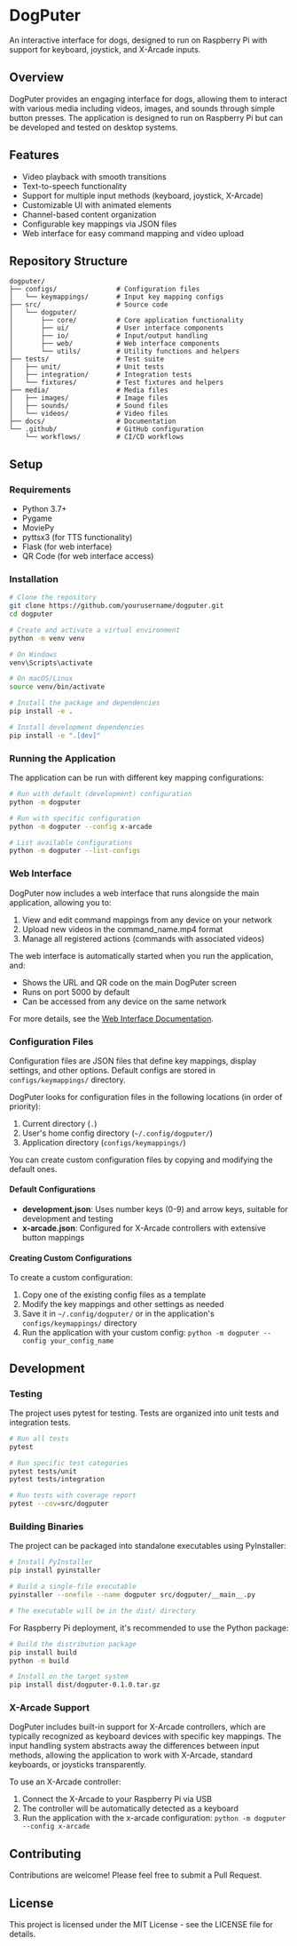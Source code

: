 # DogPuter

An interactive interface for dogs, designed to run on Raspberry Pi with support for keyboard, joystick, and X-Arcade inputs.

## Overview

DogPuter provides an engaging interface for dogs, allowing them to interact with various media including videos, images, and sounds through simple button presses. The application is designed to run on Raspberry Pi but can be developed and tested on desktop systems.

## Features

- Video playback with smooth transitions
- Text-to-speech functionality
- Support for multiple input methods (keyboard, joystick, X-Arcade)
- Customizable UI with animated elements
- Channel-based content organization
- Configurable key mappings via JSON files
- Web interface for easy command mapping and video upload

## Repository Structure

```
dogputer/
├── configs/               # Configuration files
│   └── keymappings/       # Input key mapping configs
├── src/                   # Source code
│   └── dogputer/          
│       ├── core/          # Core application functionality
│       ├── ui/            # User interface components
│       ├── io/            # Input/output handling
│       ├── web/           # Web interface components
│       └── utils/         # Utility functions and helpers
├── tests/                 # Test suite
│   ├── unit/              # Unit tests
│   ├── integration/       # Integration tests
│   └── fixtures/          # Test fixtures and helpers
├── media/                 # Media files
│   ├── images/            # Image files
│   ├── sounds/            # Sound files
│   └── videos/            # Video files
├── docs/                  # Documentation
└── .github/               # GitHub configuration
    └── workflows/         # CI/CD workflows
```

## Setup

### Requirements

- Python 3.7+
- Pygame
- MoviePy
- pyttsx3 (for TTS functionality)
- Flask (for web interface)
- QR Code (for web interface access)

### Installation

```bash
# Clone the repository
git clone https://github.com/yourusername/dogputer.git
cd dogputer

# Create and activate a virtual environment
python -m venv venv

# On Windows
venv\Scripts\activate

# On macOS/Linux
source venv/bin/activate

# Install the package and dependencies
pip install -e .

# Install development dependencies
pip install -e ".[dev]"
```

### Running the Application

The application can be run with different key mapping configurations:

```bash
# Run with default (development) configuration
python -m dogputer

# Run with specific configuration
python -m dogputer --config x-arcade

# List available configurations
python -m dogputer --list-configs
```

### Web Interface

DogPuter now includes a web interface that runs alongside the main application, allowing you to:

1. View and edit command mappings from any device on your network
2. Upload new videos in the command_name.mp4 format
3. Manage all registered actions (commands with associated videos)

The web interface is automatically started when you run the application, and:
- Shows the URL and QR code on the main DogPuter screen
- Runs on port 5000 by default
- Can be accessed from any device on the same network

For more details, see the [Web Interface Documentation](docs/web_interface.md).

### Configuration Files

Configuration files are JSON files that define key mappings, display settings, and other options. Default configs are stored in `configs/keymappings/` directory.

DogPuter looks for configuration files in the following locations (in order of priority):
1. Current directory (`.`)
2. User's home config directory (`~/.config/dogputer/`)
3. Application directory (`configs/keymappings/`)

You can create custom configuration files by copying and modifying the default ones.

#### Default Configurations

- **development.json**: Uses number keys (0-9) and arrow keys, suitable for development and testing
- **x-arcade.json**: Configured for X-Arcade controllers with extensive button mappings

#### Creating Custom Configurations

To create a custom configuration:

1. Copy one of the existing config files as a template
2. Modify the key mappings and other settings as needed
3. Save it in `~/.config/dogputer/` or in the application's `configs/keymappings/` directory
4. Run the application with your custom config: `python -m dogputer --config your_config_name`

## Development

### Testing

The project uses pytest for testing. Tests are organized into unit tests and integration tests.

```bash
# Run all tests
pytest

# Run specific test categories
pytest tests/unit
pytest tests/integration

# Run tests with coverage report
pytest --cov=src/dogputer
```

### Building Binaries

The project can be packaged into standalone executables using PyInstaller:

```bash
# Install PyInstaller
pip install pyinstaller

# Build a single-file executable
pyinstaller --onefile --name dogputer src/dogputer/__main__.py

# The executable will be in the dist/ directory
```

For Raspberry Pi deployment, it's recommended to use the Python package:

```bash
# Build the distribution package
pip install build
python -m build

# Install on the target system
pip install dist/dogputer-0.1.0.tar.gz
```

### X-Arcade Support

DogPuter includes built-in support for X-Arcade controllers, which are typically recognized as keyboard devices with specific key mappings. The input handling system abstracts away the differences between input methods, allowing the application to work with X-Arcade, standard keyboards, or joysticks transparently.

To use an X-Arcade controller:

1. Connect the X-Arcade to your Raspberry Pi via USB
2. The controller will be automatically detected as a keyboard
3. Run the application with the x-arcade configuration: `python -m dogputer --config x-arcade`

## Contributing

Contributions are welcome! Please feel free to submit a Pull Request.

## License

This project is licensed under the MIT License - see the LICENSE file for details.

